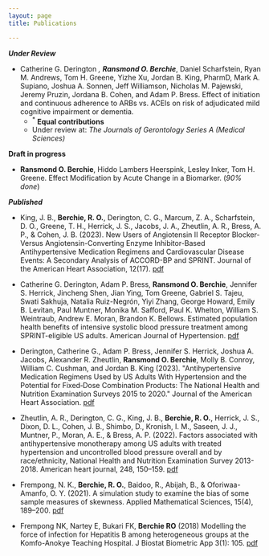 ```yaml
---
layout: page
title: Publications

---
```


***Under Review***
- Catherine G. Derington <sup>*</sup>, **Ransmond O. Berchie**<sup>*</sup>, Daniel Scharfstein, Ryan M. Andrews, Tom H. Greene, Yizhe Xu, Jordan B. King, PharmD, Mark A. Supiano, Joshua A. Sonnen, Jeff Williamson, Nicholas M. Pajewski, Jeremy Pruzin, Jordana B. Cohen, and Adam P. Bress. Effect of initiation and continuous adherence to ARBs vs. ACEIs on risk of adjudicated mild cognitive impairment or dementia.
  - <sup>*</sup> **Equal contributions**
  - Under review at: _The Journals of Gerontology Series A (Medical Sciences)_


**Draft in progress**
- **Ransmond O. Berchie**, Hiddo Lambers Heerspink, Lesley Inker, Tom H. Greene. Effect Modification by Acute Change in a Biomarker. (_90% done_)


***Published***

- King, J. B., **Berchie, R. O.**, Derington, C. G., Marcum, Z. A., Scharfstein, D. O., Greene, T. H., Herrick, J. S., Jacobs, J. A., Zheutlin, A. R., Bress, A. P., & Cohen, J. B. (2023). New Users of Angiotensin II Receptor Blocker-Versus Angiotensin-Converting Enzyme Inhibitor-Based Antihypertensive Medication Regimens and Cardiovascular Disease Events: A Secondary Analysis of ACCORD-BP and SPRINT. Journal of the American Heart Association, 12(17). [pdf](https://doi.org/10.1161/JAHA.123.030311)

- Catherine G. Derington, Adam P. Bress, **Ransmond O. Berchie**, Jennifer S. Herrick, Jincheng Shen, Jian Ying, Tom Greene, Gabriel S. Tajeu, Swati Sakhuja, Natalia Ruiz-Negrón, Yiyi Zhang, George Howard, Emily B. Levitan, Paul Muntner, Monika M. Safford, Paul K. Whelton, William S. Weintraub, Andrew E. Moran, Brandon K. Bellows. Estimated population health benefits of intensive systolic blood pressure treatment among SPRINT-eligible US adults. American Journal of Hypertension. [pdf](https://doi.org/10.1093/ajh/hpad047)

- Derington, Catherine G., Adam P. Bress, Jennifer S. Herrick, Joshua A. Jacobs, Alexander R. Zheutlin, **Ransmond O. Berchie**, Molly B. Conroy, William C. Cushman, and Jordan B. King (2023). "Antihypertensive Medication Regimens Used by US Adults With Hypertension and the Potential for Fixed‐Dose Combination Products: The National Health and Nutrition Examination Surveys 2015 to 2020." Journal of the American Heart Association. [pdf](https://www.ahajournals.org/doi/10.1161/JAHA.122.028573)

 - Zheutlin, A. R., Derington, C. G., King, J. B., **Berchie, R. O.**, Herrick, J. S., Dixon, D. L., Cohen, J. B., Shimbo, D., Kronish, I. M., Saseen, J. J., Muntner, P., Moran, A. E., & Bress, A. P. (2022). Factors associated with antihypertensive monotherapy among US adults with treated hypertension and uncontrolled blood pressure overall and by race/ethnicity, National Health and Nutrition Examination Survey 2013-2018. American heart journal, 248, 150–159. [pdf](https://doi.org/10.1016/j.ahj.2021.10.184)
 
 - Frempong, N. K., **Berchie, R. O.**, Baidoo, R., Abijah, B., & Oforiwaa-Amanfo, O. Y. (2021). A simulation study to examine the bias of some sample measures of skewness. Applied Mathematical Sciences, 15(4), 189–200. [pdf](https://doi.org/10.12988/ams.2021.914276)

- Frempong NK, Nartey E, Bukari FK, **Berchie RO** (2018) Modelling the force of infection for Hepatitis B among heterogeneous groups at the Komfo-Anokye Teaching Hospital. J Biostat Biometric App 3(1): 105. [pdf](http://www.annexpublishers.com/articles/JBIA/3105-Modelling-the-Force-of-Infection-for-Hepatitis-B-among-Heterogeneous-Groups-at-the-Komfo-Anokye-Teaching-Hospital.pdf)

